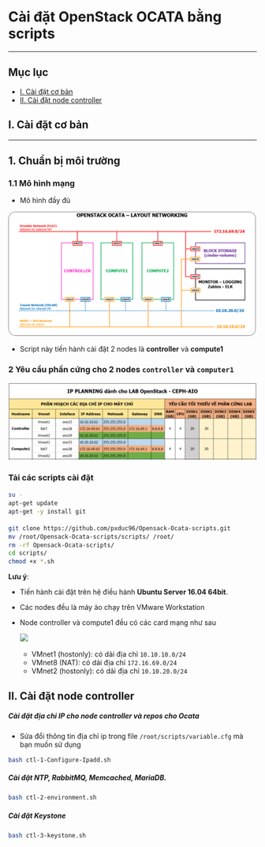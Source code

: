 # Cài đặt OpenStack OCATA bằng scripts
---

## Mục lục
- [I. Cài đặt cơ bản](#I)
- [II. Cài đặt node controller](#II)

<a name=I></a>
## I. Cài đặt cơ bản
---

## 1. Chuẩn bị môi trường
### 1.1 Mô hình mạng
- Mô hình đầy đủ 

![](../images/Mo_Hinh_Trien_Khai_OpenStack_OCATA.png)

- Script này tiến hành cài đặt 2 nodes là **controller** và **compute1**

### 2 Yêu cầu phần cứng cho 2 nodes `controller` và `computer1`
![](../images/yeu_cau_phan_cung_de_cai_dat.png)

### Tải các scripts cài đặt
```sh
su -
apt-get update
apt-get -y install git 

git clone https://github.com/pxduc96/Opensack-Ocata-scripts.git
mv /root/Opensack-Ocata-scripts/scripts/ /root/
rm -rf Opensack-Ocata-scripts/
cd scripts/
chmod +x *.sh
```
**Lưu ý**:

- Tiến hành cài đặt trên hệ điều hành **Ubuntu Server 16.04 64bit**.
- Các nodes đều là máy ảo chạy trên VMware Workstation
- Node controller và compute1 đều có các card mạng như sau

	![](/images/card_net_vm.png)
	
	- VMnet1 (hostonly): có dải địa chỉ `10.10.10.0/24`
	- VMnet8 (NAT): có dải địa chỉ `172.16.69.0/24`
	- VMnet2 (hostonly): có dải địa chỉ `10.10.20.0/24`

<a name=II></a>
## II. Cài đặt node controller
##### Cài đặt địa chỉ IP cho node controller và repos cho Ocata
- Sửa đổi thông tin địa chỉ ip trong file `/root/scripts/variable.cfg` mà bạn muốn sử dụng
```sh
bash ctl-1-Configure-Ipadd.sh
```

##### Cài đặt NTP, RabbitMQ, Memcached, MariaDB.
```sh
bash ctl-2-environment.sh
```

##### Cài đặt Keystone
```sh
bash ctl-3-keystone.sh
```